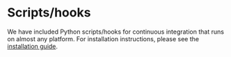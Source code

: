 # Scripts/hooks

We have included Python scripts/hooks for continuous integration that runs on
almost any platform. For installation instructions, please see the
[installation guide](https://unimath.github.io/agda-unimath/HOWTO-INSTALL.html#pre-commit-hooks).
